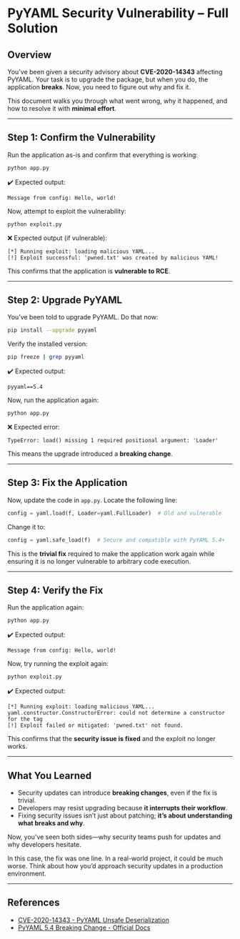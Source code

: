 # PyYAML Security Vulnerability – Full Solution

## Overview

You've been given a security advisory about **CVE-2020-14343** affecting PyYAML. Your task is to upgrade the package, but when you do, the application **breaks**. Now, you need to figure out why and fix it.

This document walks you through what went wrong, why it happened, and how to resolve it with **minimal effort**.

---

## Step 1: Confirm the Vulnerability

Run the application as-is and confirm that everything is working:

```sh
python app.py
```

✔️ Expected output:
```
Message from config: Hello, world!
```

Now, attempt to exploit the vulnerability:

```sh
python exploit.py
```

❌ Expected output (if vulnerable):
```
[*] Running exploit: loading malicious YAML...
[!] Exploit successful: 'pwned.txt' was created by malicious YAML!
```

This confirms that the application is **vulnerable to RCE**.

---

## Step 2: Upgrade PyYAML

You’ve been told to upgrade PyYAML. Do that now:

```sh
pip install --upgrade pyyaml
```

Verify the installed version:

```sh
pip freeze | grep pyyaml
```

✔️ Expected output:
```
pyyaml==5.4
```

Now, run the application again:

```sh
python app.py
```

❌ Expected error:
```
TypeError: load() missing 1 required positional argument: 'Loader'
```

This means the upgrade introduced a **breaking change**.

---

## Step 3: Fix the Application

Now, update the code in `app.py`. Locate the following line:

```python
config = yaml.load(f, Loader=yaml.FullLoader)  # Old and vulnerable
```

Change it to:

```python
config = yaml.safe_load(f)  # Secure and compatible with PyYAML 5.4+
```

This is the **trivial fix** required to make the application work again while ensuring it is no longer vulnerable to arbitrary code execution.

---

## Step 4: Verify the Fix

Run the application again:

```sh
python app.py
```

✔️ Expected output:
```
Message from config: Hello, world!
```

Now, try running the exploit again:

```sh
python exploit.py
```

✔️ Expected output:
```
[*] Running exploit: loading malicious YAML...
yaml.constructor.ConstructorError: could not determine a constructor for the tag
[!] Exploit failed or mitigated: 'pwned.txt' not found.
```

This confirms that the **security issue is fixed** and the exploit no longer works.

---

## What You Learned

- Security updates can introduce **breaking changes**, even if the fix is trivial.
- Developers may resist upgrading because **it interrupts their workflow**.
- Fixing security issues isn’t just about patching; **it’s about understanding what breaks and why**.

Now, you’ve seen both sides—why security teams push for updates and why developers hesitate. 

In this case, the fix was one line. In a real-world project, it could be much worse. Think about how you’d approach security updates in a production environment. 

---

## References

- [CVE-2020-14343 - PyYAML Unsafe Deserialization](https://nvd.nist.gov/vuln/detail/CVE-2020-14343)
- [PyYAML 5.4 Breaking Change - Official Docs](https://github.com/yaml/pyyaml/blob/master/CHANGES)
